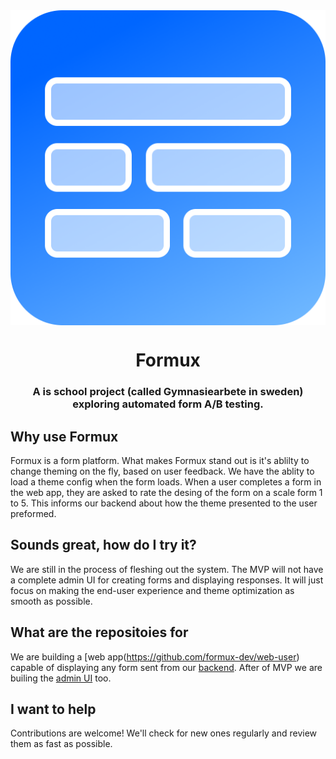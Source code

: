 <img align="center" src="https://raw.githubusercontent.com/formux-dev/info/main/logo.png"/>
<h1 align="center">Formux</h1>
<h3 align="center">A is school project (called Gymnasiearbete in sweden) exploring automated form A/B testing.



## Why use Formux
Formux is a form platform. What makes Formux stand out is it's ablilty to change theming on the fly, based on user feedback. We have the ablity to load a theme config when the form loads. When a user completes a form in the web app, they are asked to rate the desing of the form on a scale form 1 to 5. This informs our backend about how the theme presented to the user preformed. 

## Sounds great, how do I try it?
We are still in the process of fleshing out the system. The MVP will not have a complete admin UI for creating forms and displaying responses. It will just focus on making the end-user experience and theme optimization as smooth as possible.

## What are the repositoies for 
We are building a [web app(https://github.com/formux-dev/web-user) capable of displaying any form sent from our [backend](https://github.com/formux-dev/backend). After of MVP we are builing the [admin UI](https://github.com/formux-dev/web-admin) too.

## I want to help
Contributions are welcome! We'll check for new ones regularly and review them as fast as possible.
